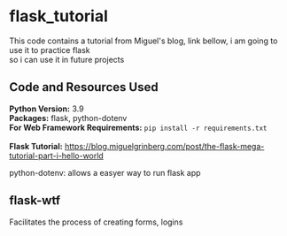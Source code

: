# flask_tutorial
 This code contains a tutorial from Miguel's blog, link bellow, i am going to use it to practice flask <br>
 so i can use it in future projects <br>


## Code and Resources Used 
**Python Version:** 3.9  <br>
**Packages:** flask, python-dotenv <br>
**For Web Framework Requirements:**  ```pip install -r requirements.txt``` <br>  
**Flask Tutorial:** https://blog.miguelgrinberg.com/post/the-flask-mega-tutorial-part-i-hello-world <br>

python-dotenv: allows a easyer way to run flask app

## flask-wtf
Facilitates the process of creating forms, logins